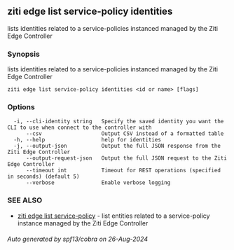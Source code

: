 ## ziti edge list service-policy identities

lists identities related to a service-policies instanced managed by the Ziti Edge Controller

### Synopsis

lists identities related to a service-policies instanced managed by the Ziti Edge Controller

```
ziti edge list service-policy identities <id or name> [flags]
```

### Options

```
  -i, --cli-identity string   Specify the saved identity you want the CLI to use when connect to the controller with
      --csv                   Output CSV instead of a formatted table
  -h, --help                  help for identities
  -j, --output-json           Output the full JSON response from the Ziti Edge Controller
      --output-request-json   Output the full JSON request to the Ziti Edge Controller
      --timeout int           Timeout for REST operations (specified in seconds) (default 5)
      --verbose               Enable verbose logging
```

### SEE ALSO

* [ziti edge list service-policy](../service-policy.md)	 - list entities related to a service-policy instance managed by the Ziti Edge Controller

###### Auto generated by spf13/cobra on 26-Aug-2024
